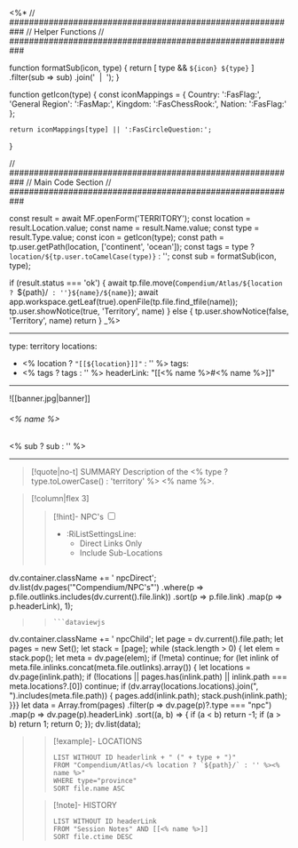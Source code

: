 <%*
// ###########################################################
//                        Helper Functions
// ###########################################################

function formatSub(icon, type) {
	return [
		type && `${icon} ${type}`
	]
  	.filter(sub => sub)
  	.join('&nbsp;&nbsp;|&nbsp;&nbsp;');
}

function getIcon(type) {
  	const iconMappings = {
    	Country: ':FasFlag:',
    	'General Region': ':FasMap:',
    	Kingdom: ':FasChessRook:',
    	Nation: ':FasFlag:'
  	};

  	return iconMappings[type] || ':FasCircleQuestion:';
}

// ###########################################################
//                        Main Code Section
// ###########################################################

const result = await MF.openForm('TERRITORY');
const location = result.Location.value;
const name = result.Name.value;
const type = result.Type.value;
const icon = getIcon(type);
const path = tp.user.getPath(location, ['continent', 'ocean']);
const tags = type ? `location/${tp.user.toCamelCase(type)}` : '';
const sub = formatSub(icon, type);

if (result.status === 'ok') {
    await tp.file.move(`Compendium/Atlas/${location ? `${path}/` : ''}${name}/${name}`);
    await app.workspace.getLeaf(true).openFile(tp.file.find_tfile(name));
    tp.user.showNotice(true, 'Territory', name)
} else {
    tp.user.showNotice(false, 'Territory', name)
    return
}
_%>

---
type: territory
locations:
- <% location ? `"[[${location}]]"` : '' %>
tags:
 - <% tags ? tags : '' %>
headerLink: "[[<% name %>#<% name %>]]"
---

![[banner.jpg|banner]]
###### <% name %>
<span class="sub2"><% sub ? sub : '' %></span>
___

> [!quote|no-t] SUMMARY
> Description of the <% type ? type.toLowerCase() : 'territory' %> <% name %>.


> [!column|flex 3]
>>[!hint]- NPC's
>><input type="checkbox" id="npc"/><ul class="sortMenu"><li class="sortIcon">:RiListSettingsLine:<ul class="dropdown npcedit"><li><label for="npc" class="directLabel active">Direct Links Only</label></li><li><label for="npc" class="childLabel">Include Sub-Locations</label></li></ul></li></ul>
>>```dataviewjs
dv.container.className += ' npcDirect';
dv.list(dv.pages('"Compendium/NPC\'s"')
 .where(p => p.file.outlinks.includes(dv.current().file.link))
.sort(p => p.file.link)
.map(p => p.headerLink), 1);
>>```
>>```dataviewjs
dv.container.className += ' npcChild';
let page = dv.current().file.path;
let pages = new Set();
let stack = [page];
while (stack.length > 0) {
let elem = stack.pop();
let meta = dv.page(elem);
if (!meta) continue;
for (let inlink of meta.file.inlinks.concat(meta.file.outlinks).array()) {
let locations = dv.page(inlink.path);
if (!locations || pages.has(inlink.path) || inlink.path === meta.locations?.[0]) continue;
if (dv.array(locations.locations).join(", ").includes(meta.file.path)) {
pages.add(inlink.path);
stack.push(inlink.path);
}}}
let data = Array.from(pages)
.filter(p => dv.page(p)?.type === "npc")
.map(p => dv.page(p).headerLink)
.sort((a, b) => {
if (a < b) return -1;
if (a > b) return 1;
return 0;
});
dv.list(data);
> 
>>[!example]- LOCATIONS
>>```dataview
>>LIST WITHOUT ID headerlink + " (" + type + ")"
>>FROM "Compendium/Atlas/<% location ? `${path}/` : '' %><% name %>"
>>WHERE type="province"
>>SORT file.name ASC
>
>>[!note]- HISTORY
>>```dataview
>>LIST WITHOUT ID headerLink
>>FROM "Session Notes" AND [[<% name %>]]
>>SORT file.ctime DESC